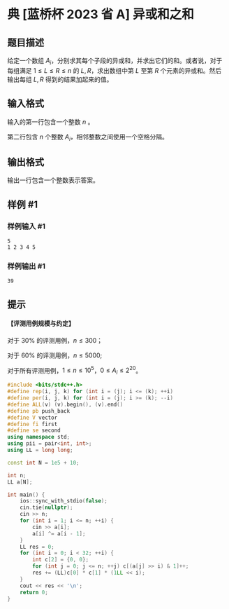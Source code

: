 # 典 [蓝桥杯 2023 省 A] 异或和之和

## 题目描述

给定一个数组 $A_i$，分别求其每个子段的异或和，并求出它们的和。或者说，对于每组满足 $1 \leq L \leq R \leq n$ 的 $L,R$，求出数组中第 $L$ 至第 $R$ 个元素的异或和。然后输出每组 $L,R$ 得到的结果加起来的值。

## 输入格式

输入的第一行包含一个整数 $n$ 。

第二行包含 $n$ 个整数 $A_i$，相邻整数之间使用一个空格分隔。

## 输出格式

输出一行包含一个整数表示答案。

## 样例 #1

### 样例输入 #1

```
5
1 2 3 4 5
```

### 样例输出 #1

```
39
```

## 提示

#### 【评测用例规模与约定】

对于 $30 \%$ 的评测用例，$n \leq 300$；

对于 $60 \%$ 的评测用例，$n \leq 5000$;

对于所有评测用例，$1 \leq n \leq 10^5$，$0 \leq A_i \leq 2^{20}$。

```cpp
#include <bits/stdc++.h>
#define rep(i, j, k) for (int i = (j); i <= (k); ++i)
#define per(i, j, k) for (int i = (j); i >= (k); --i)
#define ALL(v) (v).begin(), (v).end()
#define pb push_back
#define V vector
#define fi first
#define se second
using namespace std;
using pii = pair<int, int>;
using LL = long long;

const int N = 1e5 + 10;

int n;
LL a[N];

int main() {
	ios::sync_with_stdio(false);
	cin.tie(nullptr);
	cin >> n;
	for (int i = 1; i <= n; ++i) {
		cin >> a[i];
		a[i] ^= a[i - 1];
	}
	LL res = 0;
	for (int i = 0; i < 32; ++i) {
		int c[2] = {0, 0};
		for (int j = 0; j <= n; ++j) c[(a[j] >> i) & 1]++;
		res += (LL)c[0] * c[1] * (1LL << i);
	}
	cout << res << '\n';
	return 0;
}
```

